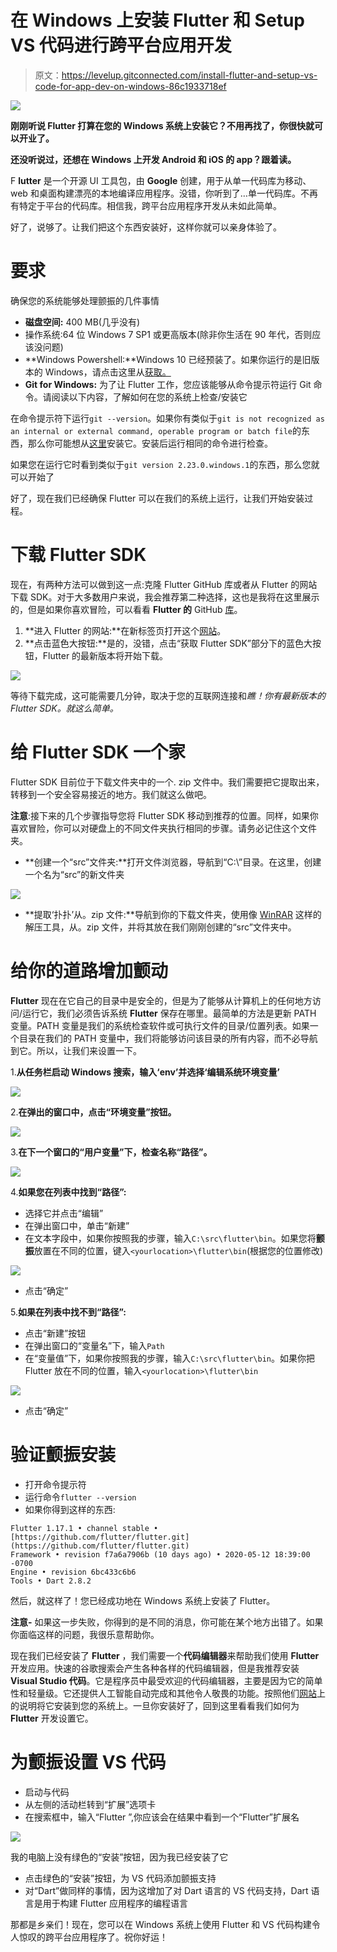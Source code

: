 # 在 Windows 上安装 Flutter 和 Setup VS 代码进行跨平台应用开发

> 原文：<https://levelup.gitconnected.com/install-flutter-and-setup-vs-code-for-app-dev-on-windows-86c1933718ef>

![](img/9ee0796eaec2d47296a0920f0c85fddd.png)

**刚刚听说 Flutter 打算在您的 Windows 系统上安装它？不用再找了，你很快就可以开业了。**

**还没听说过，还想在 Windows 上开发 Android 和 iOS 的 app？跟着读。**

F **lutter** 是一个开源 UI 工具包，由 **Google** 创建，用于从单一代码库为移动、web 和桌面构建漂亮的本地编译应用程序。没错，你听到了…单一代码库。不再有特定于平台的代码库。相信我，跨平台应用程序开发从未如此简单。

好了，说够了。让我们把这个东西安装好，这样你就可以亲身体验了。

# 要求

确保您的系统能够处理颤振的几件事情

*   **磁盘空间:** 400 MB(几乎没有)
*   操作系统:64 位 Windows 7 SP1 或更高版本(除非你生活在 90 年代，否则应该没问题)
*   **Windows Powershell:**Windows 10 已经预装了。如果你运行的是旧版本的 Windows，请点击这里从[获取。](https://docs.microsoft.com/en-us/powershell/scripting/install/installing-windows-powershell)
*   **Git for Windows:** 为了让 Flutter 工作，您应该能够从命令提示符运行 Git 命令。请阅读以下内容，了解如何在您的系统上检查/安装它

在命令提示符下运行`git --version`。如果你有类似于`git is not recognized as an internal or external command, operable program or batch file`的东西，那么你可能想从[这里](https://git-scm.com/download/win)安装它。安装后运行相同的命令进行检查。

如果您在运行它时看到类似于`git version 2.23.0.windows.1`的东西，那么您就可以开始了

好了，现在我们已经确保 Flutter 可以在我们的系统上运行，让我们开始安装过程。

# 下载 Flutter SDK

现在，有两种方法可以做到这一点:克隆 Flutter GitHub 库或者从 Flutter 的网站下载 SDK。对于大多数用户来说，我会推荐第二种选择，这也是我将在这里展示的，但是如果你喜欢冒险，可以看看 **Flutter 的** GitHub [库](https://github.com/flutter/flutter)。

1.  **进入 Flutter 的网站:**在新标签页打开这个[网站](https://flutter.dev/docs/get-started/install/windows#get-the-flutter-sdk)。
2.  **点击蓝色大按钮:**是的，没错，点击“获取 Flutter SDK”部分下的蓝色大按钮，Flutter 的最新版本将开始下载。

![](img/255eaf50f3bbfad7a3a3663a0262b51f.png)

等待下载完成，这可能需要几分钟，取决于您的互联网连接和*瞧！你有最新版本的 Flutter SDK。就这么简单。*

# 给 Flutter SDK 一个家

Flutter SDK 目前位于下载文件夹中的一个. zip 文件中。我们需要把它提取出来，转移到一个安全容易接近的地方。我们就这么做吧。

**注意**:接下来的几个步骤指导您将 Flutter SDK 移动到推荐的位置。同样，如果你喜欢冒险，你可以对硬盘上的不同文件夹执行相同的步骤。请务必记住这个文件夹。

*   **创建一个“src”文件夹:**打开文件浏览器，导航到“C:\”目录。在这里，创建一个名为“src”的新文件夹

![](img/f9e18585d55bd4a173c5397fb7808beb.png)

*   **提取‘扑扑’从。zip 文件:**导航到你的下载文件夹，使用像 [WinRAR](https://www.win-rar.com/start.html?&L=0) 这样的解压工具，从。zip 文件，并将其放在我们刚刚创建的“src”文件夹中。

# 给你的道路增加颤动

**Flutter** 现在在它自己的目录中是安全的，但是为了能够从计算机上的任何地方访问/运行它，我们必须告诉系统 **Flutter** 保存在哪里。最简单的方法是更新 PATH 变量。PATH 变量是我们的系统检查软件或可执行文件的目录/位置列表。如果一个目录在我们的 PATH 变量中，我们将能够访问该目录的所有内容，而不必导航到它。所以，让我们来设置一下。

1.**从任务栏启动 Windows 搜索，输入‘env’并选择‘编辑系统环境变量’**

![](img/bb47a108619ffd05a174e288827095a7.png)

2.**在弹出的窗口中，点击“环境变量”按钮。**

![](img/523c8219b093398364766edeed581372.png)

3.**在下一个窗口的“用户变量”下，检查名称“路径”。**

![](img/93b71761b75afd3c47a6692441460221.png)

4.**如果您在列表中找到“路径”:**

*   选择它并点击“编辑”
*   在弹出窗口中，单击“新建”
*   在文本字段中，如果你按照我的步骤，输入`C:\src\flutter\bin`。如果您将**颤振**放置在不同的位置，键入`<yourlocation>\flutter\bin`(根据您的位置修改)

![](img/5ecaa609820ba0712bcee8dfc65ab4bc.png)

*   点击“确定”

5.**如果在列表中找不到“路径”:**

*   点击“新建”按钮
*   在弹出窗口的“变量名”下，输入`Path`
*   在“变量值”下，如果你按照我的步骤，输入`C:\src\flutter\bin`。如果你把 Flutter 放在不同的位置，输入`<yourlocation>\flutter\bin`

![](img/5a2658003260e712674894d06864929a.png)

*   点击“确定”

# 验证颤振安装

*   打开命令提示符
*   运行命令`flutter --version`
*   如果你得到这样的东西:

```
Flutter 1.17.1 • channel stable • [https://github.com/flutter/flutter.git](https://github.com/flutter/flutter.git)
Framework • revision f7a6a7906b (10 days ago) • 2020-05-12 18:39:00 -0700
Engine • revision 6bc433c6b6
Tools • Dart 2.8.2
```

然后，就这样了！您已经成功地在 Windows 系统上安装了 Flutter。

**注意-** 如果这一步失败，你得到的是不同的消息，你可能在某个地方出错了。如果你面临这样的问题，我很乐意帮助你。

现在我们已经安装了 **Flutter** ，我们需要一个**代码编辑器**来帮助我们使用 **Flutter** 开发应用。快速的谷歌搜索会产生各种各样的代码编辑器，但是我推荐安装 **Visual Studio 代码**。它是程序员中最受欢迎的代码编辑器，主要是因为它的简单性和轻量级。它还提供人工智能自动完成和其他令人敬畏的功能。按照他们[网站](https://code.visualstudio.com/)上的说明将它安装到您的系统上。一旦你安装好了，回到这里看看我们如何为 **Flutter** 开发设置它。

# 为颤振设置 VS 代码

*   启动与代码
*   从左侧的活动栏转到“扩展”选项卡
*   在搜索框中，输入“Flutter ”,你应该会在结果中看到一个“Flutter”扩展名

![](img/8a52089fb4fba4dde3b8658c7dd499d6.png)

我的电脑上没有绿色的“安装”按钮，因为我已经安装了它

*   点击绿色的“安装”按钮，为 VS 代码添加颤振支持
*   对“Dart”做同样的事情，因为这增加了对 Dart 语言的 VS 代码支持，Dart 语言是用于构建 Flutter 应用程序的编程语言

那都是乡亲们！现在，您可以在 Windows 系统上使用 Flutter 和 VS 代码构建令人惊叹的跨平台应用程序了。祝你好运！